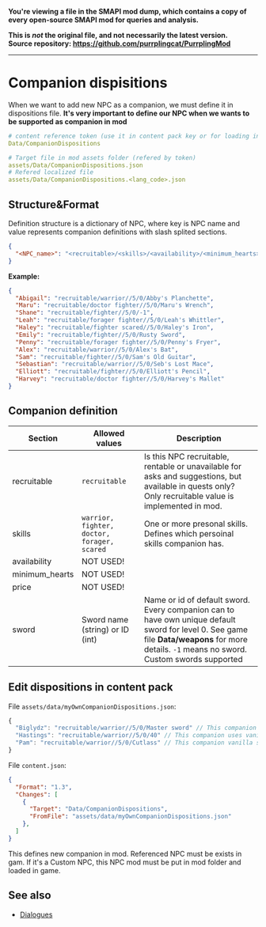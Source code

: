 **You're viewing a file in the SMAPI mod dump, which contains a copy of every open-source SMAPI mod
for queries and analysis.**

**This is _not_ the original file, and not necessarily the latest version.**  
**Source repository: https://github.com/purrplingcat/PurrplingMod**

----

# Companion dispisitions

When we want to add new NPC as a companion, we must define it in dispositions file. **It's very important to define our NPC when we wants to be supported as companion in mod**

```yaml
# content reference token (use it in content pack key or for loading in code with ContentLoader)
Data/CompanionDispositions

# Target file in mod assets folder (refered by token)
assets/Data/CompanionDispositions.json 
# Refered localized file
assets/Data/CompanionDispositions.<lang_code>.json
```

## Structure&Format

Definition structure is a dictionary of NPC, where key is NPC name and value represents companion definitions with slash splited sections.

```json
{
  "<NPC_name>": "<recruitable>/<skills>/<availability>/<minimum_hearts>/<price>/<sword>"
}
```

**Example:**

```json
{
  "Abigail": "recruitable/warrior//5/0/Abby's Planchette",
  "Maru": "recruitable/doctor fighter//5/0/Maru's Wrench",
  "Shane": "recruitable/fighter//5/0/-1",
  "Leah": "recruitable/forager fighter//5/0/Leah's Whittler",
  "Haley": "recruitable/fighter scared//5/0/Haley's Iron",
  "Emily": "recruitable/fighter//5/0/Rusty Sword",
  "Penny": "recruitable/forager fighter//5/0/Penny's Fryer",
  "Alex": "recruitable/warrior//5/0/Alex's Bat",
  "Sam": "recruitable/fighter//5/0/Sam's Old Guitar",
  "Sebastian": "recruitable/warrior//5/0/Seb's Lost Mace",
  "Elliott": "recruitable/fighter//5/0/Elliott's Pencil",
  "Harvey": "recruitable/doctor fighter//5/0/Harvey's Mallet"
}
```

## Companion definition

| Section | Allowed values | Description |
| ------- | -------------- | ----------- |
| recruitable | `recruitable` | Is this NPC recruitable, rentable or unavailable for asks and suggestions, but available in quests only? Only recruitable value is implemented in mod. |
| skills | `warrior, fighter, doctor, forager, scared` | One or more presonal skills. Defines which persoinal skills companion has. |
| availability | NOT USED! | |
| minimum_hearts | NOT USED! | |
| price | NOT USED! |
| sword | Sword name (string) or ID (int)| Name or id of default sword. Every companion can to have own unique default sword for level 0. See game file **Data/weapons** for more details. `-1` means no sword. Custom swords supported |

## Edit dispositions in content pack

File `assets/data/myOwnCompanionDispositions.json`:

```js
{
  "Biglydz": "recruitable/warrior//5/0/Master sword" // This companion uses custom sword from another mod named 'Master sword'
  "Hastings": "recruitable/warrior//5/0/40" // This companion uses vanilla sword with ID 40 (Abby's Planchette)
  "Pam": "recruitable/warrior//5/0/Cutlass" // This companion vanilla sword named 'Cutlass'
}
```

File `content.json`:

```json
{
  "Format": "1.3",
  "Changes": [
    {
      "Target": "Data/CompanionDispositions",
      "FromFile": "assets/data/myOwnCompanionDispositions.json"
    },
  ]
}
```

This defines new companion in mod. Referenced NPC must be exists in gam. If it's a Custom NPC, this NPC mod must be put in mod folder and loaded in game.

## See also

- [Dialogues](dialogues.md)
